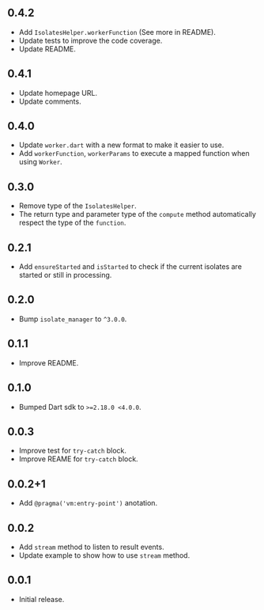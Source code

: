 ## 0.4.2

* Add `IsolatesHelper.workerFunction` (See more in README).
* Update tests to improve the code coverage.
* Update README.

## 0.4.1

* Update homepage URL.
* Update comments.

## 0.4.0

* Update `worker.dart` with a new format to make it easier to use.
* Add `workerFunction`, `workerParams` to execute a mapped function when using `Worker`.

## 0.3.0

* Remove type of the `IsolatesHelper`.
* The return type and parameter type of the `compute` method automatically respect the type of the `function`.

## 0.2.1

* Add `ensureStarted` and `isStarted` to check if the current isolates are started or still in processing.

## 0.2.0

* Bump `isolate_manager` to `^3.0.0`.

## 0.1.1

* Improve README.

## 0.1.0

* Bumped Dart sdk to `>=2.18.0 <4.0.0`.

## 0.0.3

* Improve test for `try-catch` block.
* Improve REAME for `try-catch` block.

## 0.0.2+1

* Add `@pragma('vm:entry-point')` anotation.

## 0.0.2

* Add `stream` method to listen to result events.
* Update example to show how to use `stream` method.

## 0.0.1

* Initial release.
